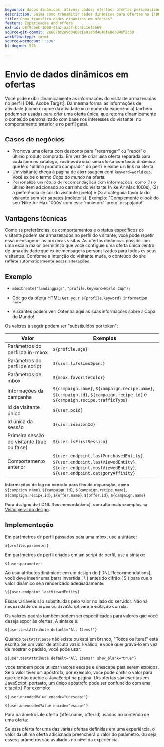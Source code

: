 ```yaml
---
keywords: dados dinâmicos; ativos; dados; ofertas; ofertas personalizadas; ofertas pessoais; substituição de token
description: Saiba como transmitir dados dinâmicos para Ofertas no [!DNL Adobe Target].
title: Como transfiro dados dinâmicos em ofertas?
feature: Experiences and Offers
exl-id: b8f9c6eb-1000-41a2-aa3f-bc42c1ef5669
source-git-commit: 2e607b92e9d3408c1e91abd4646fe8eb840f2c30
workflow-type: tm+mt
source-wordcount: '536'
ht-degree: 52%

---
```


# Envio de dados dinâmicos em ofertas

Você pode exibir dinamicamente as informações do visitante armazenadas no perfil [!DNL Adobe Target]. Da mesma forma, as informações de atividade (como o nome da atividade ou o nome da experiência) também podem ser usadas para criar uma oferta única, que retorna dinamicamente o conteúdo personalizado com base nos interesses do visitante, no comportamento anterior e no perfil geral.

## Casos de negócios

* Promova uma oferta com desconto para &quot;recarregar&quot; ou &quot;repor&quot; o último produto comprado. Em vez de criar uma oferta separada para cada item no catálogo, você pode criar uma oferta com texto dinâmico que lê o &quot;último produto comprado&quot; do perfil e exibe um link na oferta.
* Um visitante chega à página de aterrissagem com `keyword=world` `cup`. Você exibe o termo *Copa do mundo* na oferta.
* Personalize um rótulo de recomendações com informações, como (1) o último item adicionado ao carrinho do visitante (Nike Air Max 1000s), (2) a preferência de cor do visitante (preto) e (3) a categoria favorita do visitante sem ser sapatos (moletons). Exemplo: &quot;Complemente o look do seu &#39;Nike Air Max 1000s&#39; com esse &#39;moletom&#39; &#39;preto&#39; despojado!&quot;

## Vantagens técnicas

Como as preferências, os comportamentos e o status específicos do visitante podem ser armazenados no perfil do visitante, você pode repetir essa mensagem nas próximas visitas. As ofertas dinâmicas possibilitam uma escala maior, permitindo que você configure uma oferta única dentro de uma atividade que exibe mensagens personalizadas para todos os seus visitantes. Conforme a intenção do visitante muda, o conteúdo do site reflete automaticamente essas alterações.

## Exemplo

* `mboxCreate("landingpage"`, `"profile.keyword=World Cup");`

* Código da oferta HTML: `Get your ${profile.keyword} information here!`
* Visitantes podem ver: Obtenha aqui as suas informações sobre a Copa do Mundo!

Os valores a seguir podem ser &quot;substituídos por token&quot;:

| Valor | Exemplos |
|--- |--- |
| Parâmetros do perfil da in-mbox | `${profile.age}` |
| Parâmetros do perfil de script | `${user.lifetimeSpend}` |
| Parâmetros de mbox | `${mbox.favoriteColor}` |
| Informações da campanha | `${campaign.name}`, `${campaign.recipe.name}`, `${campaign.id}`, `${campaign.recipe.id}` e `${campaign.recipe.trafficType}` |
| Id de visitante único | `${user.pcId}` |
| Id única da sessão | `${user.sessionId}` |
| Primeira sessão do visitante (true ou false) | `${user.isFirstSession}` |
| Comportamento anterior | `${user.endpoint.lastPurchasedEntity}`, `${user.endpoint.lastViewedEntity}`, `${user.endpoint.mostViewedEntity}`, `${user.endpoint.categoryAffinity}` |

Informações de log no console para fins de depuração, como `${campaign.name}`, `${campaign.id}`, `${campaign.recipe.name}`, `${campaign.recipe.id}`, `${offer.name}`, `${offer.id}`, `${campaign.name}`

Para designs do [!DNL Recommendations], consulte mais exemplos na [Visão geral do design](/help/main/c-recommendations/c-design-overview/design-overview.md).

## Implementação

Em parâmetros de perfil passados para uma mbox, use a sintaxe:

`${profile.parameter}`

Em parâmetros de perfil criados em um script de perfil, use a sintaxe:

`${user.parameter}`

Ao usar atributos dinâmicos em um design do [!DNL Recommendations], você deve inserir uma barra invertida ( \ ) antes do cifrão ( $ ) para que o valor dinâmico seja renderizado adequadamente:

`\${user.endpoint.lastViewedEntity}`

Essas variáveis são substituídas pelo valor no lado do servidor. Não há necessidade de aspas ou JavaScript para a exibição correta.

Os valores padrão também podem ser especificados para valores que você deseja expor às ofertas. A sintaxe é:

`${user.testAttribute default="All Items!"}`

Quando `testAttribute` não existe ou está em branco, &quot;Todos os itens!&quot; está escrito. Se um valor de atributo vazio é válido, e você quer gravá-lo em vez de mostrar o padrão, você pode usar:

`${user.testAttribute default="All Items!" show_blank="true"}`

Você também pode utilizar valores escape e unescape para serem exibidos. Se o valor tiver um apóstrofo, por exemplo, você pode omitir o valor para que ele não quebre a JavaScript na página. (As ofertas são escritas em JavaScript, portanto, um único apóstrofo pode ser confundido com uma citação.) Por exemplo:

`${user.encodedValue encode="unescape"}`

`${user.unencodedValue encode="escape"}`

Para parâmetros de oferta (offer.name, offer.id) usados no conteúdo de uma oferta:

Se essa oferta for uma das várias ofertas definidas em uma experiência, o valor da última oferta adicionada preencherá o valor do parâmetro. Ou seja, esses parâmetros são avaliados no nível da experiência.